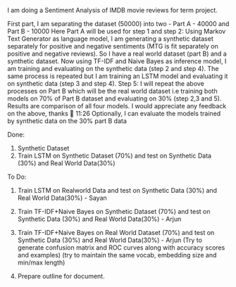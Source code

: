 I am doing a Sentiment Analysis of IMDB movie reviews for term project.

First part, I am separating the dataset (50000) into two - Part A - 40000 and Part B - 10000
Here Part A will be used for step 1 and step 2:
Using Markov Text Generator as language model, I am generating a synthetic dataset separately for positive and negative sentiments (MTG is fit separately on positive and negative reviews).
So I have a real world dataset (part B) and a synthetic dataset.
Now using TF-IDF and Naive Bayes as inference model, I am training and evaluating on the synthetic data (step 2 and step 4).
The same process is repeated but I am training an LSTM model and evaluating it on synthetic data (step 3 and step 4).
Step 5:
I will repeat the above processes on Part B which will be the real world dataset i.e training both models on 70% of Part B dataset and evaluating on 30% (step 2,3 and 5).
Results are comparison of all four models.
I would appreciate any feedback on the above, thanks :slightly_smiling_face:
11:26
Optionally, I can evaluate the models trained by synthetic data on the 30% part B data

Done:
1. Synthetic Dataset
2. Train LSTM on Synthetic Dataset (70%) and test on Synthetic Data (30%) and Real World Data(30%)

To Do:
1. Train LSTM on Realworld Data and test on Synthetic Data (30%) and Real World Data(30%) - Sayan
2. Train TF-IDF+Naive Bayes on Synthetic Dataset (70%) and test on Synthetic Data (30%) and Real World Data(30%) - Arjun
3. Train TF-IDF+Naive Bayes on Real World Dataset (70%) and test on Synthetic Data (30%) and Real World Data(30%) - Arjun
(Try to generate confusion matrix and ROC curves along with accuracy scores and examples)
(try to maintain the same vocab, embedding size and min/max length)

4. Prepare outline for document.